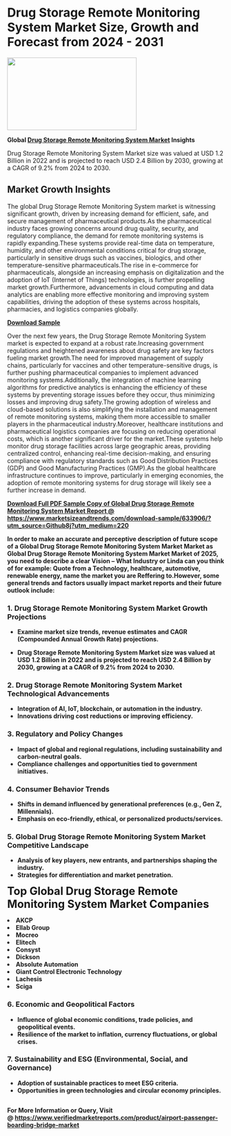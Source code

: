 <H1>Drug Storage Remote Monitoring System Market Size, Growth and Forecast from 2024 - 2031</H1><img class="aligncenter size-medium wp-image-584254" src="https://thirdeyenews.in/wp-content/uploads/2024/09/Global-Market-Research-300x168.jpeg" alt="" width="300" height="168" /><p><strong>Global&nbsp;<a href="https://www.marketsizeandtrends.com/download-sample/633906/?utm_source=Github8j?utm_medium=220">Drug Storage Remote Monitoring System Market</a> Insights</strong></p><p>Drug Storage Remote Monitoring System Market size was valued at USD 1.2 Billion in 2022 and is projected to reach USD 2.4 Billion by 2030, growing at a CAGR of 9.2% from 2024 to 2030.</p><p><h2>Market Growth Insights</h2> <p>The global Drug Storage Remote Monitoring System market is witnessing significant growth, driven by increasing demand for efficient, safe, and secure management of pharmaceutical products.As the pharmaceutical industry faces growing concerns around drug quality, security, and regulatory compliance, the demand for remote monitoring systems is rapidly expanding.These systems provide real-time data on temperature, humidity, and other environmental conditions critical for drug storage, particularly in sensitive drugs such as vaccines, biologics, and other temperature-sensitive pharmaceuticals.The rise in e-commerce for pharmaceuticals, alongside an increasing emphasis on digitalization and the adoption of IoT (Internet of Things) technologies, is further propelling market growth.Furthermore, advancements in cloud computing and data analytics are enabling more effective monitoring and improving system capabilities, driving the adoption of these systems across hospitals, pharmacies, and logistics companies globally.</p> <p><strong><a href="https://www.example.com/sample-download">Download Sample</a></strong></p> <p>Over the next few years, the Drug Storage Remote Monitoring System market is expected to expand at a robust rate.Increasing government regulations and heightened awareness about drug safety are key factors fueling market growth.The need for improved management of supply chains, particularly for vaccines and other temperature-sensitive drugs, is further pushing pharmaceutical companies to implement advanced monitoring systems.Additionally, the integration of machine learning algorithms for predictive analytics is enhancing the efficiency of these systems by preventing storage issues before they occur, thus minimizing losses and improving drug safety.The growing adoption of wireless and cloud-based solutions is also simplifying the installation and management of remote monitoring systems, making them more accessible to smaller players in the pharmaceutical industry.Moreover, healthcare institutions and pharmaceutical logistics companies are focusing on reducing operational costs, which is another significant driver for the market.These systems help monitor drug storage facilities across large geographic areas, providing centralized control, enhancing real-time decision-making, and ensuring compliance with regulatory standards such as Good Distribution Practices (GDP) and Good Manufacturing Practices (GMP).As the global healthcare infrastructure continues to improve, particularly in emerging economies, the adoption of remote monitoring systems for drug storage will likely see a further increase in demand.</p> <p><strong><a href="https://www.example.com/more-information"></p><p><span class=""><strong>Download Full PDF Sample Copy of Global Drug Storage Remote Monitoring System Market Report</strong> @ <a href="https://www.marketsizeandtrends.com/download-sample/633906/?utm_source=Github8j?utm_medium=220" target="_blank">https://www.marketsizeandtrends.com/download-sample/633906/?utm_source=Github8j?utm_medium=220</a></span></p><p>In order to make an accurate and perceptive description of future scope of a Global&nbsp;Drug Storage Remote Monitoring System Market Market as Global&nbsp;Drug Storage Remote Monitoring System Market Market of 2025, you need to describe a clear Vision &ndash; What Industry or Linda can you think of for example: Quote from a Technology, healthcare, automotive, renewable energy, name the market you are Reffering to.However, some general trends and factors usually impact market reports and their future outlook include:</p><h3>1.&nbsp;<strong>Drug Storage Remote Monitoring System Market Growth Projections</strong></h3><ul><li>Examine market size trends, revenue estimates and CAGR (Compounded Annual Growth Rate) projections.</li><li><p>Drug Storage Remote Monitoring System Market size was valued at USD 1.2 Billion in 2022 and is projected to reach USD 2.4 Billion by 2030, growing at a CAGR of 9.2% from 2024 to 2030.</p></li></ul><h3>2.&nbsp;<strong>Drug Storage Remote Monitoring System Market Technological Advancements</strong></h3><ul><li>Integration of AI, IoT, blockchain, or automation in the industry.</li><li>Innovations driving cost reductions or improving efficiency.</li></ul><h3>3.&nbsp;<strong>Regulatory and Policy Changes</strong></h3><ul><li>Impact of global and regional regulations, including sustainability and carbon-neutral goals.</li><li>Compliance challenges and opportunities tied to government initiatives.</li></ul><h3>4.&nbsp;<strong>Consumer Behavior Trends</strong></h3><ul><li>Shifts in demand influenced by generational preferences (e.g., Gen Z, Millennials).</li><li>Emphasis on eco-friendly, ethical, or personalized products/services.</li></ul><h3>5.&nbsp;<strong>Global Drug Storage Remote Monitoring System Market Competitive Landscape</strong></h3><ul><li>Analysis of key players, new entrants, and partnerships shaping the industry.</li><li>Strategies for differentiation and market penetration.</li></ul><p data-pm-slice="1 1 []"><span style="color: inherit; font-family: inherit; font-size: 25px;">Top Global Drug Storage Remote Monitoring System Market Companies</span></p><div class="" data-test-id=""><p><li>AKCP</li><li> Ellab Group</li><li> Mocreo</li><li> Elitech</li><li> Consyst</li><li> Dickson</li><li> Absolute Automation</li><li> Giant Control Electronic Technology</li><li> Lachesis</li><li> Sciga</li></p></div><h3>6.&nbsp;<strong>Economic and Geopolitical Factors</strong></h3><ul><li>Influence of global economic conditions, trade policies, and geopolitical events.</li><li>Resilience of the market to inflation, currency fluctuations, or global crises.</li></ul><h3>7.&nbsp;<strong>Sustainability and ESG (Environmental, Social, and Governance)</strong></h3><ul><li>Adoption of sustainable practices to meet ESG criteria.</li><li>Opportunities in green technologies and circular economy principles.</li></ul><h2><strong style="font-size: 14px;">For More Information or Query, Visit @&nbsp;</strong><a style="background-color: #ffffff; font-size: 14px;" href="https://www.marketsizeandtrends.com/report/drug-storage-remote-monitoring-system-market/" target="_blank">https://www.verifiedmarketreports.com/product/airport-passenger-boarding-bridge-market</a></h2>